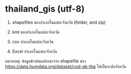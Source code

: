 # thailand_gis (utf-8)

1. shapefiles ของอำเภอในแต่ละจังหวัด (folder, and zip)

1. kml ของอำเภอในแต่ละจังหวัด

1. csv อำเภอในแต่ละจังหวัด

1. Excel อำเภอในแต่ละจังหวัด

หมายเหตุ: ข้อมูลข้างต้นแปลงมาจาก shapefile ของ https://data.humdata.org/dataset/cod-ab-tha ให้เป็นระดับจังหวัด

